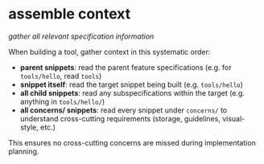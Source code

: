 # assemble context
*gather all relevant specification information*

When building a tool, gather context in this systematic order:

- **parent snippets**: read the parent feature specifications (e.g. for `tools/hello`, read `tools`)
- **snippet itself**: read the target snippet being built (e.g. `tools/hello`)  
- **all child snippets**: read any subspecifications within the target (e.g. anything in `tools/hello/`)
- **all concerns/ snippets**: read every snippet under `concerns/` to understand cross-cutting requirements (storage, guidelines, visual-style, etc.)

This ensures no cross-cutting concerns are missed during implementation planning.